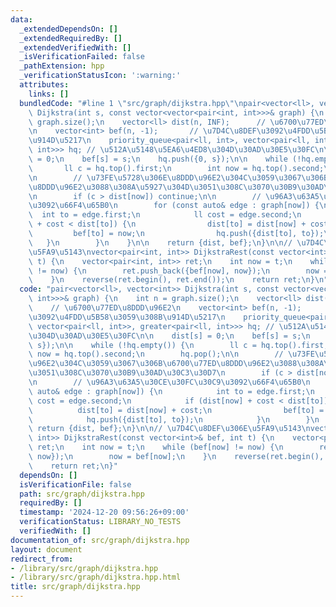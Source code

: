 ```yaml
---
data:
  _extendedDependsOn: []
  _extendedRequiredBy: []
  _extendedVerifiedWith: []
  _isVerificationFailed: false
  _pathExtension: hpp
  _verificationStatusIcon: ':warning:'
  attributes:
    links: []
  bundledCode: "#line 1 \"src/graph/dijkstra.hpp\"\npair<vector<ll>, vector<int>>\
    \ Dijkstra(int s, const vector<vector<pair<int, int>>>& graph) {\n    int n =\
    \ graph.size();\n    vector<ll> dist(n, INF);      // \u6700\u77ED\u8DDD\u96E2\
    \n    vector<int> bef(n, -1);       // \u7D4C\u8DEF\u3092\u4FDD\u5B58\u3059\u308B\
    \u914D\u5217\n    priority_queue<pair<ll, int>, vector<pair<ll, int>>, greater<pair<ll,\
    \ int>>> hq; // \u512A\u5148\u5EA6\u4ED8\u304D\u30AD\u30E5\u30FC\n\n    dist[s]\
    \ = 0;\n    bef[s] = s;\n    hq.push({0, s});\n\n    while (!hq.empty()) {\n \
    \       ll c = hq.top().first;\n        int now = hq.top().second;\n        hq.pop();\n\
    \n        // \u73FE\u5728\u306E\u8DDD\u96E2\u304C\u3059\u3067\u306B\u6700\u77ED\
    \u8DDD\u96E2\u3088\u308A\u5927\u304D\u3051\u308C\u3070\u30B9\u30AD\u30C3\u30D7\
    \n        if (c > dist[now]) continue;\n\n        // \u96A3\u63A5\u30CE\u30FC\u30C9\
    \u3092\u66F4\u65B0\n        for (const auto& edge : graph[now]) {\n          \
    \  int to = edge.first;\n            ll cost = edge.second;\n            if (dist[now]\
    \ + cost < dist[to]) {\n                dist[to] = dist[now] + cost;\n       \
    \         bef[to] = now;\n                hq.push({dist[to], to});\n         \
    \   }\n        }\n    }\n\n    return {dist, bef};\n}\n\n// \u7D4C\u8DEF\u306E\
    \u5FA9\u5143\nvector<pair<int, int>> DijkstraRest(const vector<int>& bef, int\
    \ t) {\n    vector<pair<int, int>> ret;\n    int now = t;\n    while (bef[now]\
    \ != now) {\n        ret.push_back({bef[now], now});\n        now = bef[now];\n\
    \    }\n    reverse(ret.begin(), ret.end());\n    return ret;\n}\n"
  code: "pair<vector<ll>, vector<int>> Dijkstra(int s, const vector<vector<pair<int,\
    \ int>>>& graph) {\n    int n = graph.size();\n    vector<ll> dist(n, INF);  \
    \    // \u6700\u77ED\u8DDD\u96E2\n    vector<int> bef(n, -1);       // \u7D4C\u8DEF\
    \u3092\u4FDD\u5B58\u3059\u308B\u914D\u5217\n    priority_queue<pair<ll, int>,\
    \ vector<pair<ll, int>>, greater<pair<ll, int>>> hq; // \u512A\u5148\u5EA6\u4ED8\
    \u304D\u30AD\u30E5\u30FC\n\n    dist[s] = 0;\n    bef[s] = s;\n    hq.push({0,\
    \ s});\n\n    while (!hq.empty()) {\n        ll c = hq.top().first;\n        int\
    \ now = hq.top().second;\n        hq.pop();\n\n        // \u73FE\u5728\u306E\u8DDD\
    \u96E2\u304C\u3059\u3067\u306B\u6700\u77ED\u8DDD\u96E2\u3088\u308A\u5927\u304D\
    \u3051\u308C\u3070\u30B9\u30AD\u30C3\u30D7\n        if (c > dist[now]) continue;\n\
    \n        // \u96A3\u63A5\u30CE\u30FC\u30C9\u3092\u66F4\u65B0\n        for (const\
    \ auto& edge : graph[now]) {\n            int to = edge.first;\n            ll\
    \ cost = edge.second;\n            if (dist[now] + cost < dist[to]) {\n      \
    \          dist[to] = dist[now] + cost;\n                bef[to] = now;\n    \
    \            hq.push({dist[to], to});\n            }\n        }\n    }\n\n   \
    \ return {dist, bef};\n}\n\n// \u7D4C\u8DEF\u306E\u5FA9\u5143\nvector<pair<int,\
    \ int>> DijkstraRest(const vector<int>& bef, int t) {\n    vector<pair<int, int>>\
    \ ret;\n    int now = t;\n    while (bef[now] != now) {\n        ret.push_back({bef[now],\
    \ now});\n        now = bef[now];\n    }\n    reverse(ret.begin(), ret.end());\n\
    \    return ret;\n}"
  dependsOn: []
  isVerificationFile: false
  path: src/graph/dijkstra.hpp
  requiredBy: []
  timestamp: '2024-12-20 09:56:26+09:00'
  verificationStatus: LIBRARY_NO_TESTS
  verifiedWith: []
documentation_of: src/graph/dijkstra.hpp
layout: document
redirect_from:
- /library/src/graph/dijkstra.hpp
- /library/src/graph/dijkstra.hpp.html
title: src/graph/dijkstra.hpp
---
```

